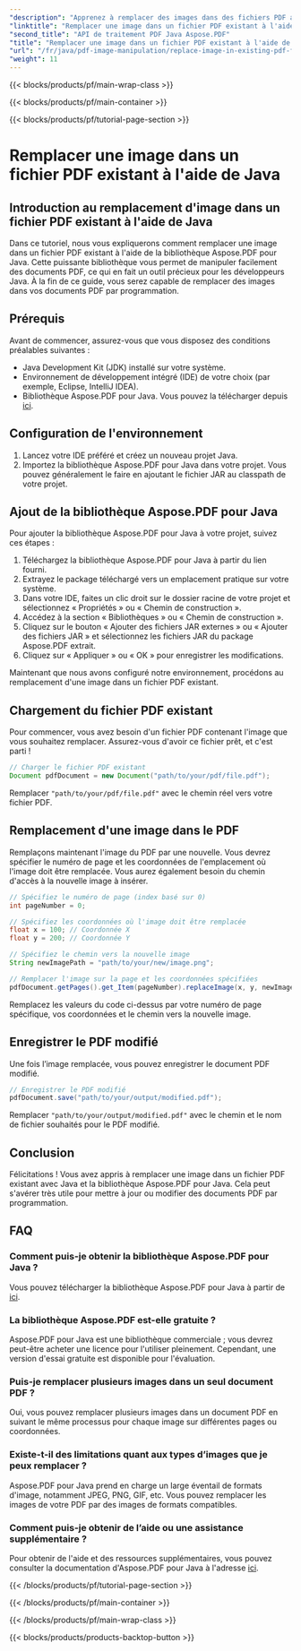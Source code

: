 ```yaml
---
"description": "Apprenez à remplacer des images dans des fichiers PDF avec Java grâce à Aspose.PDF pour Java. Guide étape par étape avec exemples de code pour un remplacement d'images fluide."
"linktitle": "Remplacer une image dans un fichier PDF existant à l'aide de Java"
"second_title": "API de traitement PDF Java Aspose.PDF"
"title": "Remplacer une image dans un fichier PDF existant à l'aide de Java"
"url": "/fr/java/pdf-image-manipulation/replace-image-in-existing-pdf-file-using-java/"
"weight": 11
---
```


{{< blocks/products/pf/main-wrap-class >}}

{{< blocks/products/pf/main-container >}}

{{< blocks/products/pf/tutorial-page-section >}}

# Remplacer une image dans un fichier PDF existant à l'aide de Java


## Introduction au remplacement d'image dans un fichier PDF existant à l'aide de Java

Dans ce tutoriel, nous vous expliquerons comment remplacer une image dans un fichier PDF existant à l'aide de la bibliothèque Aspose.PDF pour Java. Cette puissante bibliothèque vous permet de manipuler facilement des documents PDF, ce qui en fait un outil précieux pour les développeurs Java. À la fin de ce guide, vous serez capable de remplacer des images dans vos documents PDF par programmation.

## Prérequis

Avant de commencer, assurez-vous que vous disposez des conditions préalables suivantes :

- Java Development Kit (JDK) installé sur votre système.
- Environnement de développement intégré (IDE) de votre choix (par exemple, Eclipse, IntelliJ IDEA).
- Bibliothèque Aspose.PDF pour Java. Vous pouvez la télécharger depuis [ici](https://releases.aspose.com/pdf/java/).

## Configuration de l'environnement

1. Lancez votre IDE préféré et créez un nouveau projet Java.
2. Importez la bibliothèque Aspose.PDF pour Java dans votre projet. Vous pouvez généralement le faire en ajoutant le fichier JAR au classpath de votre projet.

## Ajout de la bibliothèque Aspose.PDF pour Java

Pour ajouter la bibliothèque Aspose.PDF pour Java à votre projet, suivez ces étapes :

1. Téléchargez la bibliothèque Aspose.PDF pour Java à partir du lien fourni.
2. Extrayez le package téléchargé vers un emplacement pratique sur votre système.
3. Dans votre IDE, faites un clic droit sur le dossier racine de votre projet et sélectionnez « Propriétés » ou « Chemin de construction ».
4. Accédez à la section « Bibliothèques » ou « Chemin de construction ».
5. Cliquez sur le bouton « Ajouter des fichiers JAR externes » ou « Ajouter des fichiers JAR » et sélectionnez les fichiers JAR du package Aspose.PDF extrait.
6. Cliquez sur « Appliquer » ou « OK » pour enregistrer les modifications.

Maintenant que nous avons configuré notre environnement, procédons au remplacement d'une image dans un fichier PDF existant.

## Chargement du fichier PDF existant

Pour commencer, vous avez besoin d'un fichier PDF contenant l'image que vous souhaitez remplacer. Assurez-vous d'avoir ce fichier prêt, et c'est parti !

```java
// Charger le fichier PDF existant
Document pdfDocument = new Document("path/to/your/pdf/file.pdf");
```

Remplacer `"path/to/your/pdf/file.pdf"` avec le chemin réel vers votre fichier PDF.

## Remplacement d'une image dans le PDF

Remplaçons maintenant l'image du PDF par une nouvelle. Vous devrez spécifier le numéro de page et les coordonnées de l'emplacement où l'image doit être remplacée. Vous aurez également besoin du chemin d'accès à la nouvelle image à insérer.

```java
// Spécifiez le numéro de page (index basé sur 0)
int pageNumber = 0;

// Spécifiez les coordonnées où l'image doit être remplacée
float x = 100; // Coordonnée X
float y = 200; // Coordonnée Y

// Spécifiez le chemin vers la nouvelle image
String newImagePath = "path/to/your/new/image.png";

// Remplacer l'image sur la page et les coordonnées spécifiées
pdfDocument.getPages().get_Item(pageNumber).replaceImage(x, y, newImagePath);
```

Remplacez les valeurs du code ci-dessus par votre numéro de page spécifique, vos coordonnées et le chemin vers la nouvelle image.

## Enregistrer le PDF modifié

Une fois l’image remplacée, vous pouvez enregistrer le document PDF modifié.

```java
// Enregistrer le PDF modifié
pdfDocument.save("path/to/your/output/modified.pdf");
```

Remplacer `"path/to/your/output/modified.pdf"` avec le chemin et le nom de fichier souhaités pour le PDF modifié.

## Conclusion

Félicitations ! Vous avez appris à remplacer une image dans un fichier PDF existant avec Java et la bibliothèque Aspose.PDF pour Java. Cela peut s'avérer très utile pour mettre à jour ou modifier des documents PDF par programmation.

## FAQ

### Comment puis-je obtenir la bibliothèque Aspose.PDF pour Java ?

Vous pouvez télécharger la bibliothèque Aspose.PDF pour Java à partir de [ici](https://releases.aspose.com/pdf/java/).

### La bibliothèque Aspose.PDF est-elle gratuite ?

Aspose.PDF pour Java est une bibliothèque commerciale ; vous devrez peut-être acheter une licence pour l'utiliser pleinement. Cependant, une version d'essai gratuite est disponible pour l'évaluation.

### Puis-je remplacer plusieurs images dans un seul document PDF ?

Oui, vous pouvez remplacer plusieurs images dans un document PDF en suivant le même processus pour chaque image sur différentes pages ou coordonnées.

### Existe-t-il des limitations quant aux types d’images que je peux remplacer ?

Aspose.PDF pour Java prend en charge un large éventail de formats d'image, notamment JPEG, PNG, GIF, etc. Vous pouvez remplacer les images de votre PDF par des images de formats compatibles.

### Comment puis-je obtenir de l’aide ou une assistance supplémentaire ?

Pour obtenir de l'aide et des ressources supplémentaires, vous pouvez consulter la documentation d'Aspose.PDF pour Java à l'adresse [ici](https://reference.aspose.com/pdf/java/).

{{< /blocks/products/pf/tutorial-page-section >}}

{{< /blocks/products/pf/main-container >}}

{{< /blocks/products/pf/main-wrap-class >}}

{{< blocks/products/products-backtop-button >}}
